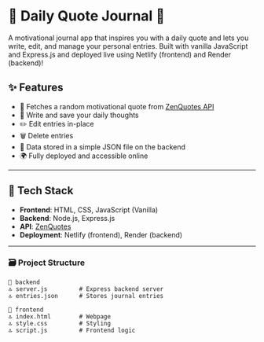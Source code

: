 # 🌟 Daily Quote Journal 📝

A motivational journal app that inspires you with a daily quote and lets you write, edit, and manage your personal entries. Built with vanilla JavaScript and Express.js and deployed live using Netlify (frontend) and Render (backend)!


## ✨ Features

- 📜 Fetches a random motivational quote from [ZenQuotes API](https://zenquotes.io/)
- 📝 Write and save your daily thoughts
- ✏️ Edit entries in-place
- 🗑️ Delete entries
- 💾 Data stored in a simple JSON file on the backend
- 🌍 Fully deployed and accessible online

---

## 🧰 Tech Stack

- **Frontend**: HTML, CSS, JavaScript (Vanilla)
- **Backend**: Node.js, Express.js
- **API**: [ZenQuotes](https://zenquotes.io/)
- **Deployment**: Netlify (frontend), Render (backend)

---


### 🗃️ Project Structure

```
📁 backend
🔝 server.js         # Express backend server
🔝 entries.json      # Stores journal entries

📁 frontend
🔝 index.html        # Webpage
🔝 style.css         # Styling
🔝 script.js         # Frontend logic
```
